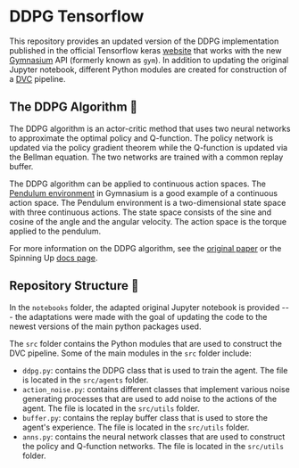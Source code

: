 DDPG Tensorflow
==============================

This repository provides an updated version of the DDPG implementation published in the official Tensorflow keras [website](https://keras.io/examples/rl/ddpg_pendulum/) that works with the new [Gymnasium](https://gymnasium.farama.org/content/gym_compatibility/) API (formerly known as `gym`). In addition to updating the original Jupyter notebook, different Python modules are created for construction of a [DVC](https://dvc.org/) pipeline.

The DDPG Algorithm 🤖
------------------

The DDPG algorithm is an actor-critic method that uses two neural networks to approximate the optimal policy and Q-function. The policy network is updated via the policy gradient theorem while the Q-function is updated via the Bellman equation. The two networks are trained with a common replay buffer.

The DDPG algorithm can be applied to continuous action spaces. The [Pendulum environment](https://gymnasium.farama.org/environments/classic_control/pendulum/) in Gymnasium is a good example of a continuous action space. The Pendulum environment is a two-dimensional state space with three continuous actions. The state space consists of the sine and cosine of the angle and the angular velocity. The action space is the torque applied to the pendulum.

For more information on the DDPG algorithm, see the [original paper](https://arxiv.org/abs/1509.02971) or the Spinning Up [docs page](https://spinningup.openai.com/en/latest/algorithms/ddpg.html).

Repository Structure 📁
--------------------

In the `notebooks` folder, the adapted original Jupyter notebook is provided --- the adaptations were made with the goal of updating the code to the newest versions of the main python packages used.

The `src` folder contains the Python modules that are used to construct the DVC pipeline. Some of the main modules in the `src` folder include:

- `ddpg.py`: contains the DDPG class that is used to train the agent. The file is located in the `src/agents` folder.
- `action_noise.py`: contains different classes that implement various noise generating processes that are used to add noise to the actions of the agent. The file is located in the `src/utils` folder.
- `buffer.py`: contains the replay buffer class that is used to store the agent's experience. The file is located in the `src/utils` folder.
- `anns.py`: contains the neural network classes that are used to construct the policy and Q-function networks. The file is located in the `src/utils` folder.